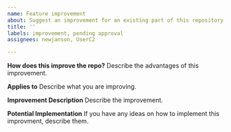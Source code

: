 ```yaml
---
name: Feature improvement
about: Suggest an improvement for an existing part of this repository
title: ''
labels: improvement, pending approval
assignees: newjanson, UserC2

---
```


**How does this improve the repo?**
Describe the advantages of this improvement.

**Applies to**
Describe what you are improving.

**Improvement Description**
Describe the improvement.

**Potential Implementation**
If you have any ideas on how to implement this improvment, describe them.
